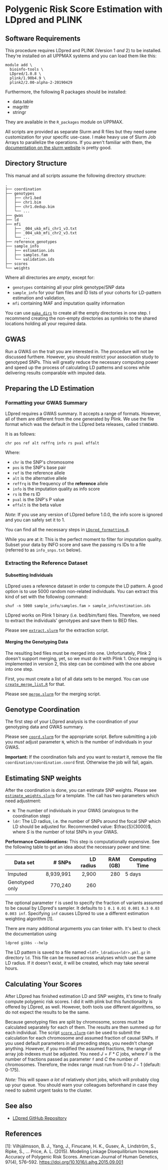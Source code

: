 # Polygenic Risk Score Estimation with LDpred and PLINK

## Software Requirements

This procedure requires LDpred and PLINK (Version 1 *and* 2) to be installed.
They're installed on all UPPMAX systems and you can load them like this:

```
module add \
  bioinfo-tools \
  LDpred/1.0.8 \
  plink/1.90b4.9 \
  plink2/2.00-alpha-2-20190429
```

Furthermore, the following R packages should be installed:

* data.table
* magrittr
* stringr

They are available in the `R_packages` module on UPPMAX.

All scripts are provided as separate Slurm and R files but they need some customization for your specific use-case.
I make heavy use of Slurm Job Arrays to parallelize the operations.
If you aren't familiar with them, the [documentation on the slurm website](https://slurm.schedmd.com/job_array.html) is pretty good.

## Directory Structure
This manual and all scripts assume the following directory structure:

```
.
├── coordination
├── genotypes
│   ├── chr1.bed
│   ├── chr1.bim
│   ├── chr1.dedup.bim
│   └── ...
├── gwas
├── ld
├── mfi
│   ├── _004_ukb_mfi_chr1_v3.txt
│   ├── _004_ukb_mfi_chr2_v3.txt
│   └── ...
├── reference_genotypes
├── sample_info
│   ├── estimation.ids
│   ├── samples.fam
│   └── validation.ids
├── scores
└── weights
```

Where all directories are *empty*, except for:

* `genotypes` containing all your plink genotype/SNP data
* `sample_info` for your fam files and ID lists of your cohorts for LD-pattern estimation and validation,
* `mfi` containing MAF and imputation quality information

You can use [`make_dirs`](make_dirs) to create all the empty directories in one step.
I recommend creating the non-empty directories as symlinks to the shared locations holding all your required data.

## GWAS
Run a GWAS on the trait you are interested in.
The procedure will not be discussed furthere.
However, you should restrict your association study to genotyped SNPs.
This will greatly reduce the necessary computing power and speed up the process of calculating LD patterns and scores while delivering results comparable with imputed data.

## Preparing the LD Estimation

### Formatting your GWAS Summary
LDpred requires a GWAS summary.
It accepts a range of formats.
However, all of them are different from the one generated by Plink.
We use the file format which was the default in the LDpred beta releases, called `STANDARD`.

It is as follows:

```
chr pos ref alt reffrq info rs pval effalt
```

Where:

* `chr` is the SNP's chromosome
* `pos` is the SNP's base pair
* `ref` is the reference allele
* `alt` is the alternative allele
* `reffrq` is the frequency of the **reference** allele
* `info` is the imputation quality as info score
* `rs` is the rs ID
* `pval` is the SNP's P value
* `effalt` is the beta value

*Note*: If you use any version of LDpred before 1.0.0, the info score is ignored and you can safely set it to 1.

You can find all the necessary steps in [`LDpred_formatting.R`](LDpred_formatting.R).

While you are at it: This is the perfect moment to filter for imputation quality.
Subset your data by INFO score and save the passing rs IDs to a file (referred to as `info_snps.txt` below).

### Extracting the Reference Dataset
#### Subsetting Individuals
LDpred uses a reference dataset in order to compute the LD pattern.
A good option is to use 5000 random non-related individuals.
You can extract this kind of set with the following command:

```
shuf -n 5000 sample_info/samples.fam > sample_info/estimation.ids
```

LDpred works on Plink 1 binary (i.e. bed/bim/fam) files.
Therefore, we need to extract the individuals' genotypes and save them to BED files.

Please see [`extract.slurm`](extract.slurm) for the extraction script.

#### Merging the Genotyping Data
The resulting bed files must be merged into one.
Unfortunately, Plink 2 doesn't support merging, yet, so we must do it with Plink 1.
Once merging is implemented in version 2, this step can be combined with the one above into one step.

First, you must create a list of all data sets to be merged.
You can use [`create_merge_list.R`](create_merge_list.R) for that.

Please see [`merge.slurm`](merge.slurm) for the merging script.

## Genotype Coordination
The first step of your LDpred analysis is the coordination of your genotyping data and GWAS summary.

Please see [`coord.slurm`](coord.slurm) for the appropriate script.
Before submitting a job you *must* adjust parameter `N`, which is the number of individuals in your GWAS.

**Important:** If the coordination fails and you want to restart it, remove the file `coordination/coordination.coord` first.
Otherwise the job will fail, again.

## Estimating SNP weights
After the coordination is done, you can estimate SNP weights.
Please see [`estimate_weights.slurm`](estimate_weights.slurm) for a template.
The call has two parameters which need adjustment:

* `N`: The number of individuals in your GWAS (analogous to the coordination step)
* `ldr`: The LD radius, i.e. the number of SNPs around the focal SNP which LD should be adjusted for. Recommended value: $\frac{S}{3000}$, where $S$ is the number of total SNPs in your GWAS.

**Performance Considerations:**
This step is computationally expensive.
See the following table to get an idea about the necessary power and time:

| Data set       |    # SNPs | LD radius | RAM (GB) | Computing Time |
|----------------|----------:|----------:|---------:|----------------|
| Imputed        | 8,939,991 |     2,900 |      280 | 5 days         |
| Genotyped only |   770,240 |       260 |          |                |
|                |           |           |          |                |

The optional parameter `f` is used to specify the fraction of variants assumed to be causal by LDpred's sampler.
It defaults to `1 0.1 0.01 0.001 0.3 0.03 0.003 inf`.
Specifying `inf` causes LDpred to use a different estimation weighting algorithm [1].


There are many additional arguments you can tinker with.
It's best to check the documentation using

```
ldpred gibbs --help
```

The LD pattern is saved to a file named `<ldf>_ldradius<ldr>.pkl.gz` in directory `ld`.
This file can be reused across analyses which use the same LD radius.
If it doesn't exist, it will be created, which may take several hours.

## Calculating Your Scores
After LDpred has finished estimation LD and SNP weights, it's time to finally compute polygenic risk scores.
I did it with plink but this functionality is offered by LDpred, as well.
However, both tools use different algorithms, so do not expect the results to be the same.

Because genotyping files are split by chromosome, scores must be calculated separately for each of them.
The results are then summed up for each individual.
The script [`score.slurm`](score.slurm) can be used to submit the calculation for each chromosome and assumed fraction of causal SNPs.
If you used default parameters in all preceding steps, you needn't change anything.
However, if you modified the assumed fractions, the range of array job indexes must be adjusted.
You need $J = F * C$ jobs, where $F$ is the number of fractions passed as parameter `f` and $C$ the number of chromosomes.
Therefore, the index range must run from 0 to $J-1$ (default: 0-175).

*Note:* This will spawn *a lot* of relatively short jobs, which will probably clog up your queue.
You should warn your colleagues beforehand in case they need to submit urgent tasks to the cluster.

## See also
* [LDpred GitHub Repository](https://github.com/bvilhjal/ldpred)

## References
[1]: Vilhjálmsson, B. J., Yang, J., Finucane, H. K., Gusev, A., Lindström, S., Ripke, S., … Price, A. L. (2015). Modeling Linkage Disequilibrium Increases Accuracy of Polygenic Risk Scores. American Journal of Human Genetics, 97(4), 576–592. https://doi.org/10.1016/j.ajhg.2015.09.001